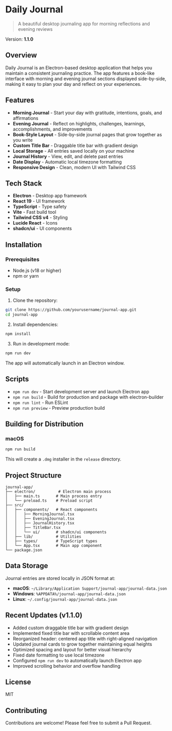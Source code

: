 # Daily Journal

> A beautiful desktop journaling app for morning reflections and evening reviews

Version: **1.1.0**

## Overview

Daily Journal is an Electron-based desktop application that helps you maintain a consistent journaling practice. The app features a book-like interface with morning and evening journal sections displayed side-by-side, making it easy to plan your day and reflect on your experiences.

## Features

- **Morning Journal** - Start your day with gratitude, intentions, goals, and affirmations
- **Evening Journal** - Reflect on highlights, challenges, learnings, accomplishments, and improvements
- **Book-Style Layout** - Side-by-side journal pages that grow together as you write
- **Custom Title Bar** - Draggable title bar with gradient design
- **Local Storage** - All entries saved locally on your machine
- **Journal History** - View, edit, and delete past entries
- **Date Display** - Automatic local timezone formatting
- **Responsive Design** - Clean, modern UI with Tailwind CSS

## Tech Stack

- **Electron** - Desktop app framework
- **React 19** - UI framework
- **TypeScript** - Type safety
- **Vite** - Fast build tool
- **Tailwind CSS v4** - Styling
- **Lucide React** - Icons
- **shadcn/ui** - UI components

## Installation

### Prerequisites

- Node.js (v18 or higher)
- npm or yarn

### Setup

1. Clone the repository:
```bash
git clone https://github.com/yourusername/journal-app.git
cd journal-app
```

2. Install dependencies:
```bash
npm install
```

3. Run in development mode:
```bash
npm run dev
```

The app will automatically launch in an Electron window.

## Scripts

- `npm run dev` - Start development server and launch Electron app
- `npm run build` - Build for production and package with electron-builder
- `npm run lint` - Run ESLint
- `npm run preview` - Preview production build

## Building for Distribution

### macOS
```bash
npm run build
```

This will create a `.dmg` installer in the `release` directory.

## Project Structure

```
journal-app/
├── electron/          # Electron main process
│   ├── main.ts       # Main process entry
│   └── preload.ts    # Preload script
├── src/
│   ├── components/   # React components
│   │   ├── MorningJournal.tsx
│   │   ├── EveningJournal.tsx
│   │   ├── JournalHistory.tsx
│   │   ├── TitleBar.tsx
│   │   └── ui/       # shadcn/ui components
│   ├── lib/          # Utilities
│   ├── types/        # TypeScript types
│   └── App.tsx       # Main app component
└── package.json
```

## Data Storage

Journal entries are stored locally in JSON format at:
- **macOS**: `~/Library/Application Support/journal-app/journal-data.json`
- **Windows**: `%APPDATA%/journal-app/journal-data.json`
- **Linux**: `~/.config/journal-app/journal-data.json`

## Recent Updates (v1.1.0)

- Added custom draggable title bar with gradient design
- Implemented fixed title bar with scrollable content area
- Reorganized header: centered app title with right-aligned navigation
- Updated journal cards to grow together maintaining equal heights
- Optimized spacing and layout for better visual hierarchy
- Fixed date formatting to use local timezone
- Configured `npm run dev` to automatically launch Electron app
- Improved scrolling behavior and overflow handling

## License

MIT

## Contributing

Contributions are welcome! Please feel free to submit a Pull Request.
